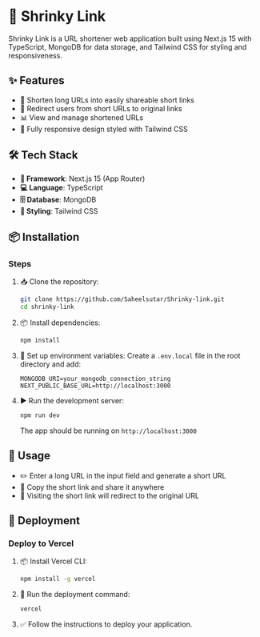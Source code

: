 # 🔗 Shrinky Link

Shrinky Link is a URL shortener web application built using Next.js 15 with TypeScript, MongoDB for data storage, and Tailwind CSS for styling and responsiveness.

## ✨ Features
- 🔽 Shorten long URLs into easily shareable short links
- 🔄 Redirect users from short URLs to original links
- 📊 View and manage shortened URLs
- 📱 Fully responsive design styled with Tailwind CSS

## 🛠 Tech Stack
- **🚀 Framework**: Next.js 15 (App Router)
- **💻 Language**: TypeScript
- **🗄 Database**: MongoDB
- **🎨 Styling**: Tailwind CSS

## 📦 Installation

### Steps
1. 📥 Clone the repository:
   ```bash
   git clone https://github.com/Saheelsutar/Shrinky-link.git
   cd shrinky-link
   ```

2. 📦 Install dependencies:
   ```bash
   npm install
   ```

3. 🔧 Set up environment variables:
   Create a `.env.local` file in the root directory and add:
   ```env
   MONGODB_URI=your_mongodb_connection_string
   NEXT_PUBLIC_BASE_URL=http://localhost:3000
   ```

4. ▶️ Run the development server:
   ```bash
   npm run dev
   ```
   The app should be running on `http://localhost:3000`

## 🎯 Usage
- ✏️ Enter a long URL in the input field and generate a short URL
- 🔗 Copy the short link and share it anywhere
- 🚀 Visiting the short link will redirect to the original URL

## 🚢 Deployment
### Deploy to Vercel
1. 📦 Install Vercel CLI:
   ```bash
   npm install -g vercel
   ```
2. 🚀 Run the deployment command:
   ```bash
   vercel
   ```
3. ✅ Follow the instructions to deploy your application.

